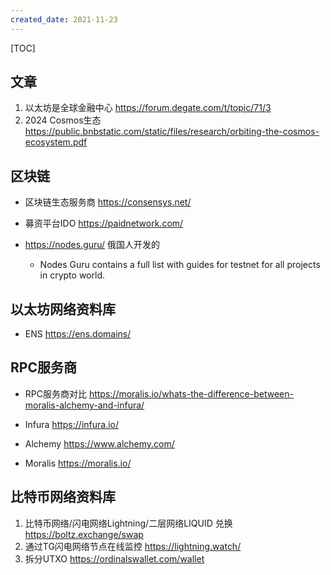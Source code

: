 ```yaml
---
created_date: 2021-11-23
---
```


[TOC]

## 文章
1. 以太坊是全球金融中心 https://forum.degate.com/t/topic/71/3
2. 2024 Cosmos生态 https://public.bnbstatic.com/static/files/research/orbiting-the-cosmos-ecosystem.pdf

## 区块链
- 区块链生态服务商 https://consensys.net/

- 募资平台IDO https://paidnetwork.com/

- https://nodes.guru/  俄国人开发的
    - Nodes Guru contains a full list with guides for testnet for all projects in crypto world.

## 以太坊网络资料库
- ENS  https://ens.domains/

## RPC服务商
- RPC服务商对比 https://moralis.io/whats-the-difference-between-moralis-alchemy-and-infura/

- Infura https://infura.io/

- Alchemy https://www.alchemy.com/

- Moralis https://moralis.io/

## 比特币网络资料库
1. 比特币网络/闪电网络Lightning/二层网络LIQUID 兑换 https://boltz.exchange/swap
2. 通过TG闪电网络节点在线监控 https://lightning.watch/
3. 拆分UTXO https://ordinalswallet.com/wallet
